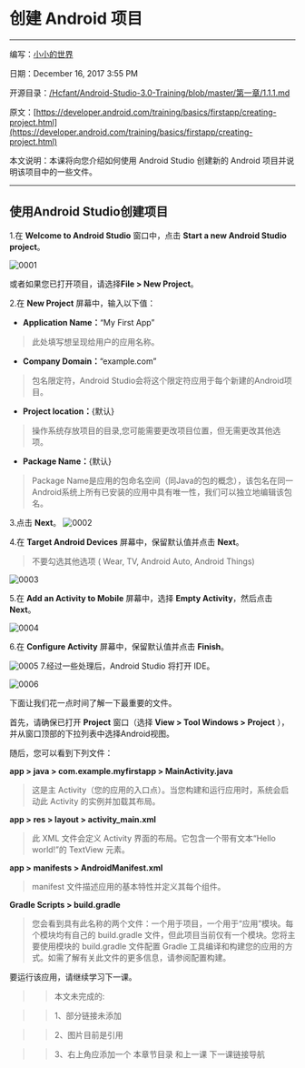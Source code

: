 # 创建 Android 项目

_ _ _
编写：[小小的世界](https://github.com/Hcfant)<br/>

日期：December 16, 2017 3:55 PM<br/>

开源目录：[/Hcfant/Android-Studio-3.0-Training/blob/master/第一章/1.1.1.md](https://github.com/Hcfant/Android-Studio-3.0-Training/blob/master/%E7%AC%AC%E4%B8%80%E7%AB%A0/1.1.1.md)<br/>

原文：[https://developer.android.com/training/basics/firstapp/creating-project.html](https://developer.android.com/training/basics/firstapp/creating-project.html)<br/>

本文说明：本课将向您介绍如何使用 Android Studio 创建新的 Android 项目并说明该项目中的一些文件。
_ _ _
## 使用Android Studio创建项目
1.在 **Welcome to Android Studio** 窗口中，点击 **Start a new Android Studio project**。

![0001](0001.png)

或者如果您已打开项目，请选择**File > New Project**。

2.在 **New Project** 屏幕中，输入以下值：

-    **Application Name：**“My First App”<br/>
>此处填写想呈现给用户的应用名称。

-    **Company Domain：**“example.com”<br/>
>包名限定符，Android Studio会将这个限定符应用于每个新建的Android项目。

-    **Project location：**{默认}
>操作系统存放项目的目录,您可能需要更改项目位置，但无需更改其他选项。

-    **Package Name：**{默认}
>Package Name是应用的包命名空间（同Java的包的概念），该包名在同一Android系统上所有已安装的应用中具有唯一性，我们可以独立地编辑该包名。

3.点击 **Next**。
![0002](0002.png)

4.在 **Target Android Devices** 屏幕中，保留默认值并点击 **Next**。
> 不要勾选其他选项 ( Wear, TV, Android Auto, Android Things) 

![0003](0003.png)

5.在 **Add an Activity to Mobile** 屏幕中，选择 **Empty Activity**，然后点击 **Next**。

![0004](0004.png)

6.在 **Configure Activity** 屏幕中，保留默认值并点击 **Finish**。

![0005](0005.png)
7.经过一些处理后，Android Studio 将打开 IDE。

![0006](0006.png)

下面让我们花一点时间了解一下最重要的文件。

首先，请确保已打开 **Project** 窗口（选择 **View > Tool Windows > Project** ），并从窗口顶部的下拉列表中选择Android视图。

随后，您可以看到下列文件：

**app > java > com.example.myfirstapp > MainActivity.java**

> 这是主 Activity（您的应用的入口点）。当您构建和运行应用时，系统会启动此 Activity 的实例并加载其布局。

**app > res > layout > activity_main.xml**

> 此 XML 文件会定义 Activity 界面的布局。它包含一个带有文本“Hello world!”的 TextView 元素。

**app > manifests > AndroidManifest.xml**

> manifest 文件描述应用的基本特性并定义其每个组件。

**Gradle Scripts > build.gradle**

> 您会看到具有此名称的两个文件：一个用于项目，一个用于“应用”模块。每个模块均有自己的 build.gradle 文件，但此项目当前仅有一个模块。您将主要使用模块的 build.gradle 文件配置 Gradle 工具编译和构建您的应用的方式。如需了解有关此文件的更多信息，请参阅配置构建。

要运行该应用，请继续学习下一课。

> > 本文未完成的:

> > 1、部分链接未添加

> > 2、图片目前是引用

> > 3、右上角应添加一个 本章节目录 和上一课 下一课链接导航
